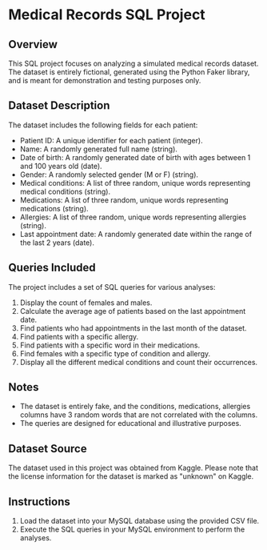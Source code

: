 # Medical Records SQL Project

## Overview
This SQL project focuses on analyzing a simulated medical records dataset. The dataset is entirely fictional, generated using the Python Faker library, and is meant for demonstration and testing purposes only.

## Dataset Description
The dataset includes the following fields for each patient:
- Patient ID: A unique identifier for each patient (integer).
- Name: A randomly generated full name (string).
- Date of birth: A randomly generated date of birth with ages between 1 and 100 years old (date).
- Gender: A randomly selected gender (M or F) (string).
- Medical conditions: A list of three random, unique words representing medical conditions (string).
- Medications: A list of three random, unique words representing medications (string).
- Allergies: A list of three random, unique words representing allergies (string).
- Last appointment date: A randomly generated date within the range of the last 2 years (date).

## Queries Included
The project includes a set of SQL queries for various analyses:
1. Display the count of females and males.
2. Calculate the average age of patients based on the last appointment date.
3. Find patients who had appointments in the last month of the dataset.
4. Find patients with a specific allergy.
5. Find patients with a specific word in their medications.
6. Find females with a specific type of condition and allergy.
7. Display all the different medical conditions and count their occurrences.

## Notes
- The dataset is entirely fake, and the conditions, medications, allergies columns have 3 random words that are not 
correlated with the columns.
- The queries are designed for educational and illustrative purposes.

## Dataset Source
The dataset used in this project was obtained from Kaggle. Please note that the license information for the dataset is 
marked as "unknown" on Kaggle. 


## Instructions
1. Load the dataset into your MySQL database using the provided CSV file.
2. Execute the SQL queries in your MySQL environment to perform the analyses.
